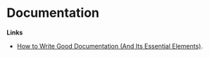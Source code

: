 # Documentation

**Links**

* [How to Write Good Documentation \(And Its Essential Elements\)](https://www.sohamkamani.com/blog/how-to-write-good-documentation/).

